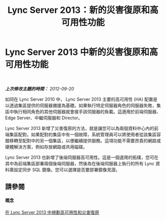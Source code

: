 ﻿---
title: Lync Server 2013：新的災害復原和高可用性功能
TOCTitle: 新的災害復原和高可用性功能
ms:assetid: 4fa7cd0f-784b-4d3f-b839-432c2ecaf7c1
ms:mtpsurl: https://technet.microsoft.com/zh-tw/library/JJ204892(v=OCS.15)
ms:contentKeyID: 49290886
ms.date: 08/10/2015
mtps_version: v=OCS.15
ms.translationtype: HT
---

# Lync Server 2013 中新的災害復原和高可用性功能

 

_**上次修改主題的時間：** 2012-09-20_

如同在 Lync Server 2010 中， Lync Server 2013 主要的高可用性 (HA) 配置是以透過集區提供的伺服器備援為基礎。如果執行特定伺服器角色的伺服器失敗，集區中執行相同角色的其他伺服器就會接手該伺服器的負載。這適用於前端伺服器、Edge Server、中繼伺服器和 Director。

Lync Server 2013 新增了災害復原的方法，就是讓您可以為兩個資料中心內的前端集區配對。如果配對的集區中有一個故障，系統管理員可以將使用者從該集區容錯移轉至配對中的另一個集區，以便繼續提供服務。這項功能不需要昂貴的網路或硬體解決方案，例如存放網路或共用磁碟。

Lync Server 2013 也新增了後端伺服器高可用性。這是一個選用的拓樸，您可在其中為前端集區部署兩個後端伺服器，然後為在後端伺服器上執行的所有 Lync 資料庫設定同步 SQL 鏡像。您可以選擇是否要部署鏡像見證。

## 請參閱

#### 概念

[在 Lync Server 2013 中規劃高可用性和災害復原](lync-server-2013-planning-for-high-availability-and-disaster-recovery.md)

